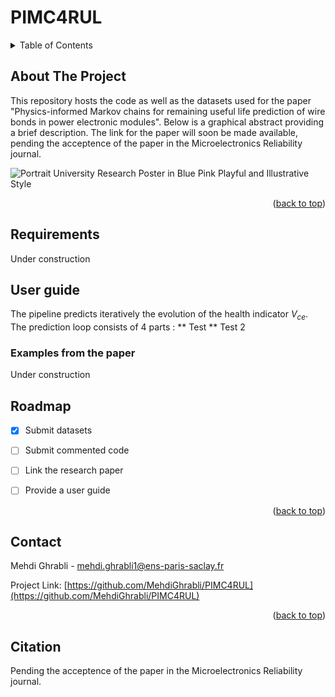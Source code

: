 # PIMC4RUL 


<!-- Improved compatibility of back to top link: See: https://github.com/othneildrew/Best-README-Template/pull/73 -->
<a id="readme-top"></a>
<!--
*** Thanks for checking out the Best-README-Template. If you have a suggestion
*** that would make this better, please fork the repo and create a pull request
*** or simply open an issue with the tag "enhancement".
*** Don't forget to give the project a star!
*** Thanks again! Now go create something AMAZING! :D
-->



<!-- PROJECT SHIELDS -->
<!--
*** I'm using markdown "reference style" links for readability.
*** Reference links are enclosed in brackets [ ] instead of parentheses ( ).
*** See the bottom of this document for the declaration of the reference variables
*** for contributors-url, forks-url, etc. This is an optional, concise syntax you may use.
*** https://www.markdownguide.org/basic-syntax/#reference-style-links
-->


<!-- TABLE OF CONTENTS -->
<details>
  <summary>Table of Contents</summary>
  <ol>
    <li>
      <a href="#About-the-project">About The Project</a>
    </li>
    <li>
      <a href="#Requirements">Requirements</a>
    <li><a href="#User guide">User guide</a></li>
    <ul>
        <li><a href="#Examples from the paper">Examples from the paper</a></li>
      </ul>
    <li><a href="#roadmap">Roadmap</a></li>
  </ol>
</details>



<!-- ABOUT THE PROJECT -->
## About The Project

This repository hosts the code as well as the datasets used for the paper "Physics-informed Markov chains for remaining useful life prediction of wire bonds in power electronic modules". 
Below is a graphical abstract providing a brief description. The link for the paper will soon be made available, pending the acceptence of the paper in the Microelectronics Reliability journal.

![Portrait University Research Poster in Blue Pink Playful and Illustrative Style](https://github.com/user-attachments/assets/0c5596ff-81d3-4654-b04c-6e78dac4a9d8)



<p align="right">(<a href="#readme-top">back to top</a>)</p>

<!-- GETTING STARTED -->
## Requirements

Under construction

## User guide

The pipeline predicts iteratively the evolution of the health indicator $V_{ce}$. The prediction loop consists of 4 parts : 
** Test 
** Test 2

### Examples from the paper

Under construction

<!-- ROADMAP -->
## Roadmap

- [x] Submit datasets
- [ ] Submit commented code
- [ ] Link the research paper
- [ ] Provide a user guide 


<p align="right">(<a href="#readme-top">back to top</a>)</p>



<!-- CONTACT -->
## Contact
Mehdi Ghrabli  - mehdi.ghrabli1@ens-paris-saclay.fr

Project Link: [https://github.com/MehdiGhrabli/PIMC4RUL](https://github.com/MehdiGhrabli/PIMC4RUL)

<p align="right">(<a href="#readme-top">back to top</a>)</p>

## Citation
Pending the acceptence of the paper in the Microelectronics Reliability journal.
